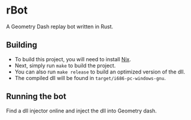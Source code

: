 # rBot
A Geometry Dash replay bot written in Rust.

## Building
* To build this project, you will need to install [Nix](https://nixos.org/download.html).
* Next, simply run `make` to build the project.
* You can also run `make release` to build an optimized version of the dll.
* The compiled dll will be found in `target/i686-pc-windows-gnu`.

## Running the bot
Find a dll injector online and inject the dll into Geometry dash.
